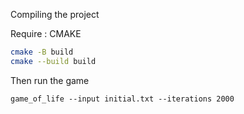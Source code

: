 Compiling the project

Require : CMAKE

```bash
cmake -B build
cmake --build build
```

Then run the game 

```
game_of_life --input initial.txt --iterations 2000
```